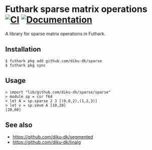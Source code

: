 # Futhark sparse matrix operations [![CI](https://github.com/diku-dk/sparse/workflows/CI/badge.svg)](https://github.com/diku-dk/sparse/actions) [![Documentation](https://futhark-lang.org/pkgs/github.com/diku-dk/sparse/status.svg)](https://futhark-lang.org/pkgs/github.com/diku-dk/sparse/latest/)

A library for sparse matrix operations in Futhark.

## Installation

```
$ futhark pkg add github.com/diku-dk/sparse
$ futhark pkg sync
```

## Usage

```
> import "lib/github.com/diku-dk/sparse/sparse"
> module sp = csr f64
> let A = sp.sparse 2 3 [(0,0,2),(1,2,3)]
> let v = sp.smvm A [10,20]
[20,60]
```

## See also

* https://github.com/diku-dk/segmented
* https://github.com/diku-dk/linalg

